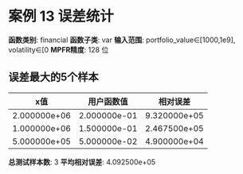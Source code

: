 # 案例 13 误差统计

**函数类别**: financial
**函数子类**: var
**输入范围**: portfolio_value∈[1000,1e9], volatility∈[0
**MPFR精度**: 128 位

## 误差最大的5个样本

| x值 | 用户函数值 | 相对误差 |
|-----|-----------|----------|
| 2.000000e+06 | 2.000000e-01 | 9.320000e+05 |
| 1.000000e+06 | 1.500000e-01 | 2.467500e+05 |
| 5.000000e+05 | 5.000000e-02 | 4.900000e+04 |

**总测试样本数**: 3
**平均相对误差**: 4.092500e+05
